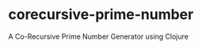 corecursive-prime-number
========================

A Co-Recursive Prime Number Generator using Clojure
